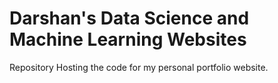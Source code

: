 # Darshan's Data Science and Machine Learning Websites
Repository Hosting the code for my personal portfolio website.
